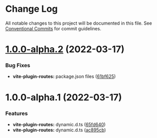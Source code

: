 # Change Log

All notable changes to this project will be documented in this file.
See [Conventional Commits](https://conventionalcommits.org) for commit guidelines.

# [1.0.0-alpha.2](https://github.com/maxiaochuan/mxcins/compare/@mxcins/vite-plugin-routes@1.0.0-alpha.1...@mxcins/vite-plugin-routes@1.0.0-alpha.2) (2022-03-17)


### Bug Fixes

* **vite-plugin-routes:** package.json files ([61bf625](https://github.com/maxiaochuan/mxcins/commit/61bf6251a9f6dedf9b4e41fcaa4b52a3a873df09))





# 1.0.0-alpha.1 (2022-03-17)


### Features

* **vite-plugin-routes:** dynamic.d.ts ([65fd640](https://github.com/maxiaochuan/mxcins/commit/65fd64024fe86babc016b1fcd739478229d09381))
* **vite-plugin-routes:** dynamic.d.ts ([ac895cb](https://github.com/maxiaochuan/mxcins/commit/ac895cb69fe636d595f1c7b54c0a971bb13448d0))
